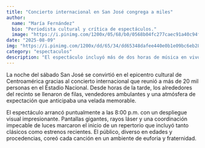 ```yaml
---
title: "Concierto internacional en San José congrega a miles"
author:
  name: "María Fernández"
  bio: "Periodista cultural y crítica de espectáculos."
  image: "https://i.pinimg.com/1200x/05/68/b0/0568b04fc277caec91a40c94f71dc790.jpg"
date: "2025-08-09"
img: "https://i.pinimg.com/1200x/dd/65/34/dd65348dafee440e0b1e09bc6eb28b13.jpg"
category: "espectaculos"
description: "El espectáculo incluyó más de dos horas de música en vivo, juegos de luces y un cierre con fuegos artificiales."
---
```


La noche del sábado San José se convirtió en el epicentro cultural de Centroamérica gracias al concierto internacional que reunió a más de 20 mil personas en el Estadio Nacional. Desde horas de la tarde, los alrededores del recinto se llenaron de filas, vendedores ambulantes y una atmósfera de expectación que anticipaba una velada memorable.

El espectáculo arrancó puntualmente a las 8:00 p.m. con un despliegue visual impresionante. Pantallas gigantes, rayos láser y una coordinación impecable de luces marcaron el inicio de un repertorio que incluyó tanto clásicos como estrenos recientes. El público, diverso en edades y procedencias, coreó cada canción en un ambiente de euforia y fraternidad.
